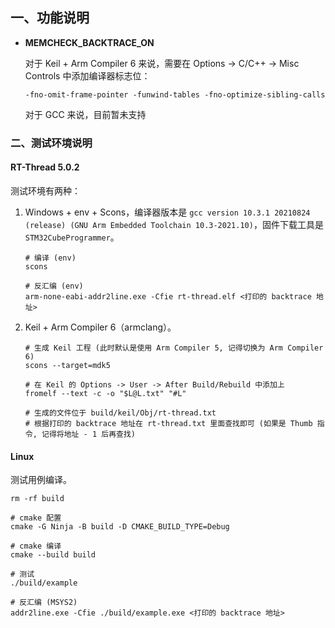 ## 一、功能说明

- **MEMCHECK_BACKTRACE_ON**

  对于 Keil + Arm Compiler 6 来说，需要在 Options -> C/C++ -> Misc Controls 中添加编译器标志位：

  ```shell
  -fno-omit-frame-pointer -funwind-tables -fno-optimize-sibling-calls
  ```

  对于 GCC 来说，目前暂未支持

### 二、测试环境说明

#### RT-Thread 5.0.2

测试环境有两种：

1. Windows + env + Scons，编译器版本是 `gcc version 10.3.1 20210824 (release) (GNU Arm Embedded Toolchain 10.3-2021.10)`，固件下载工具是 `STM32CubeProgrammer`。

   ```shell
   # 编译 (env)
   scons
   
   # 反汇编 (env)
   arm-none-eabi-addr2line.exe -Cfie rt-thread.elf <打印的 backtrace 地址>
   ```

2. Keil + Arm Compiler 6（armclang）。

   ```shell
   # 生成 Keil 工程 (此时默认是使用 Arm Compiler 5, 记得切换为 Arm Compiler 6)
   scons --target=mdk5
   
   # 在 Keil 的 Options -> User -> After Build/Rebuild 中添加上
   fromelf --text -c -o "$L@L.txt" "#L"
   
   # 生成的文件位于 build/keil/Obj/rt-thread.txt
   # 根据打印的 backtrace 地址在 rt-thread.txt 里面查找即可 (如果是 Thumb 指令, 记得将地址 - 1 后再查找)
   ```

#### Linux

测试用例编译。

```shell
rm -rf build

# cmake 配置
cmake -G Ninja -B build -D CMAKE_BUILD_TYPE=Debug

# cmake 编译
cmake --build build

# 测试
./build/example

# 反汇编 (MSYS2)
addr2line.exe -Cfie ./build/example.exe <打印的 backtrace 地址>
```
